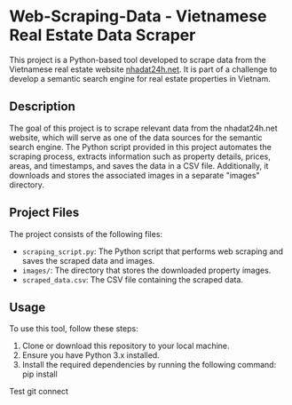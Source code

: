 # Web-Scraping-Data - Vietnamese Real Estate Data Scraper

This project is a Python-based tool developed to scrape data from the Vietnamese real estate website [nhadat24h.net](https://nhadat24h.net/). It is part of a challenge to develop a semantic search engine for real estate properties in Vietnam.

## Description

The goal of this project is to scrape relevant data from the nhadat24h.net website, which will serve as one of the data sources for the semantic search engine. The Python script provided in this project automates the scraping process, extracts information such as property details, prices, areas, and timestamps, and saves the data in a CSV file. Additionally, it downloads and stores the associated images in a separate "images" directory.

## Project Files

The project consists of the following files:

- `scraping_script.py`: The Python script that performs web scraping and saves the scraped data and images.
- `images/`: The directory that stores the downloaded property images.
- `scraped_data.csv`: The CSV file containing the scraped data.

## Usage

To use this tool, follow these steps:

1. Clone or download this repository to your local machine.
2. Ensure you have Python 3.x installed.
3. Install the required dependencies by running the following command:<br>
pip install

Test git connect
